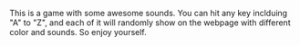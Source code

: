 This is a game with some awesome sounds. You can hit any key inclduing "A" to "Z", and each of it will randomly show on the webpage with different color and sounds. So enjoy yourself.